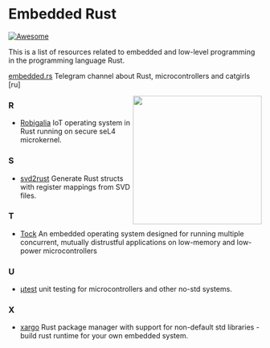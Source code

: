 # Embedded Rust

[![Awesome](https://awesome.re/badge.svg)](https://awesome.re)

This is a list of resources related to embedded and low-level programming in the programming language Rust.

[embedded.rs](https://t.me/embedded_rs) Telegram channel about Rust, microcontrollers and catgirls [ru]

[<img src="https://rawgit.com/berkus/awesome-embedded-rust/master/rust-embedded-logo-256x256.png" align="right" width="256">](http://www.rust-embedded.org)

### R

-   [Robigalia](https://robigalia.org) IoT operating system in Rust running on secure seL4 microkernel.

### S

-   [svd2rust](https://github.com/japaric/svd2rust) Generate Rust structs with register mappings from SVD files.

### T

-   [Tock](https://www.tockos.org) An embedded operating system designed for running multiple concurrent, mutually distrustful applications on low-memory and low-power microcontrollers

### U

-   [μtest](https://github.com/japaric/utest) unit testing for microcontrollers and other no-std systems.

### X

-   [xargo](https://github.com/japaric/xargo) Rust package manager with support for non-default std libraries - build rust runtime for your own embedded system.

